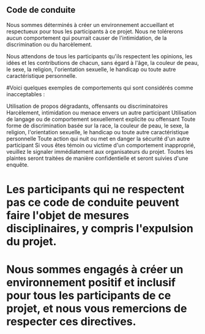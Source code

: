 ## Code de conduite


Nous sommes déterminés à créer un environnement accueillant et respectueux pour tous les participants à ce projet. Nous ne tolérerons aucun comportement qui pourrait causer de l'intimidation, de la discrimination ou du harcèlement.

Nous attendons de tous les participants qu'ils respectent les opinions, les idées et les contributions de chacun, sans égard à l'âge, la couleur de peau, le sexe, la religion, l'orientation sexuelle, le handicap ou toute autre caractéristique personnelle.

#Voici quelques exemples de comportements qui sont considérés comme inacceptables :

Utilisation de propos dégradants, offensants ou discriminatoires
Harcèlement, intimidation ou menace envers un autre participant
Utilisation de langage ou de comportement sexuellement explicite ou offensant
Toute forme de discrimination basée sur la race, la couleur de peau, le sexe, la religion, l'orientation sexuelle, le handicap ou toute autre caractéristique personnelle
Toute action qui nuit ou met en danger la sécurité d'un autre participant
Si vous êtes témoin ou victime d'un comportement inapproprié, veuillez le signaler immédiatement aux organisateurs du projet. Toutes les plaintes seront traitées de manière confidentielle et seront suivies d'une enquête.

# Les participants qui ne respectent pas ce code de conduite peuvent faire l'objet de mesures disciplinaires, y compris l'expulsion du projet.

# Nous sommes engagés à créer un environnement positif et inclusif pour tous les participants de ce projet, et nous vous remercions de respecter ces directives.
